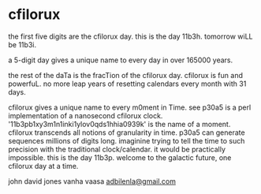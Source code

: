 # cfilorux

the first five digits are the cfilorux day.  this is the day 11b3h.  tomorrow wiLL be 11b3i.

a 5-digit day gives a unique name to every day in over 165000 years.

the rest of the daTa is the fracTion of the cfilorux day.  cfilorux is fun and powerfuL.  no more leap 
years of resetting calendars every month with 31 days. 

cfilorux gives a unique name to every m0ment in Time.  see p30a5 is a perl implementation of a nanosecond
cfilorux clock.    '11b3pb1xy3m1n1inki1ylov0qds1hhia0939k' is the name of a moment.  cfilorux transcends
all notions of granularity in time. p30a5 can generate sequences millions of digits long.  imaginine trying 
to tell the time to such precision with the traditional clock/calendar.  it would be practically 
impossible.  this is the day 11b3p.  welcome to the galactic future, one cfilorux day at a time.


john david jones
vanha vaasa
adbilenla@gmail.com
